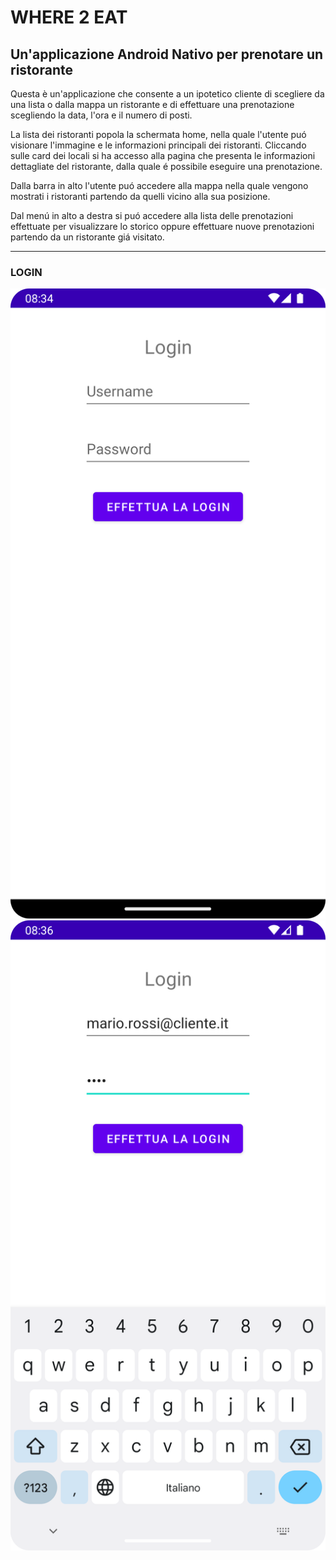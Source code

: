 # WHERE 2 EAT

## Un'applicazione Android Nativo per prenotare un ristorante

Questa è un'applicazione che consente a un ipotetico cliente di scegliere da una lista 
o dalla mappa un ristorante e di effettuare una prenotazione scegliendo la data, l'ora e il numero 
di posti.

La lista dei ristoranti popola la schermata home, nella quale l'utente puó visionare l'immagine e le 
informazioni principali dei ristoranti. Cliccando sulle card dei locali si ha accesso alla pagina 
che presenta le informazioni dettagliate del ristorante, dalla quale é possibile eseguire una 
prenotazione.

Dalla barra in alto l'utente puó accedere alla mappa nella quale vengono mostrati i ristoranti 
partendo da quelli vicino alla sua posizione.

Dal menú in alto a destra si puó accedere alla lista delle prenotazioni effettuate per visualizzare 
lo storico oppure effettuare nuove prenotazioni partendo da un ristorante giá visitato.

---

### LOGIN

![](doc/login_vuota.png)
![](doc/login_riempita.png)
